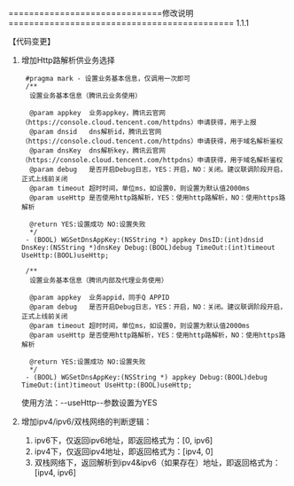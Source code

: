 ==============================修改说明============================================ 1.1.1

【代码变更】
1. 增加Http路解析供业务选择

		#pragma mark - 设置业务基本信息，仅调用一次即可
		/**
		 设置业务基本信息（腾讯云业务使用）

		 @param appkey  业务appkey，腾讯云官网（https://console.cloud.tencent.com/httpdns）申请获得，用于上报
		 @param dnsid   dns解析id，腾讯云官网（https://console.cloud.tencent.com/httpdns）申请获得，用于域名解析鉴权
		 @param dnsKey  dns解析key，腾讯云官网（https://console.cloud.tencent.com/httpdns）申请获得，用于域名解析鉴权
		 @param debug   是否开启Debug日志，YES：开启，NO：关闭。建议联调阶段开启，正式上线前关闭
		 @param timeout 超时时间，单位ms，如设置0，则设置为默认值2000ms
		 @param useHttp 是否使用http路解析，YES：使用http路解析，NO：使用https路解析
		 
		 @return YES:设置成功 NO:设置失败
		 */
		- (BOOL) WGSetDnsAppKey:(NSString *) appkey DnsID:(int)dnsid DnsKey:(NSString *)dnsKey Debug:(BOOL)debug TimeOut:(int)timeout UseHttp:(BOOL)useHttp;

		/**
		 设置业务基本信息（腾讯内部及代理业务使用）
		 
		 @param appkey  业务appid，同手Q APPID
		 @param debug   是否开启Debug日志，YES：开启，NO：关闭。建议联调阶段开启，正式上线前关闭
		 @param timeout 超时时间，单位ms，如设置0，则设置为默认值2000ms
		 @param useHttp 是否使用http路解析，YES：使用http路解析，NO：使用https路解析
		 
		 @return YES:设置成功 NO:设置失败
		 */
		- (BOOL) WGSetDnsAppKey:(NSString *) appkey Debug:(BOOL)debug TimeOut:(int)timeout UseHttp:(BOOL)useHttp;
	
	使用方法：--useHttp--参数设置为YES
	
2. 增加ipv4/ipv6/双栈网络的判断逻辑：

	1. ipv6下，仅返回ipv6地址，即返回格式为：[0, ipv6]
	2. ipv4下，仅返回ipv4地址，即返回格式为：[ipv4, 0]
	3. 双栈网络下，返回解析到ipv4&ipv6（如果存在）地址，即返回格式为：[ipv4, ipv6]